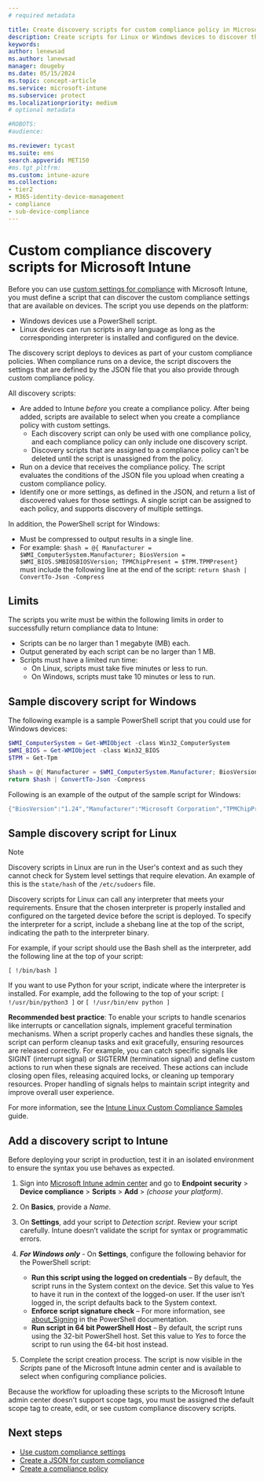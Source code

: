 ```yaml
---
# required metadata

title: Create discovery scripts for custom compliance policy in Microsoft Intune
description: Create scripts for Linux or Windows devices to discover the settings you define as custom compliance settings for Microsoft Intune.
keywords:
author: lenewsad
ms.author: lanewsad
manager: dougeby
ms.date: 05/15/2024
ms.topic: concept-article
ms.service: microsoft-intune
ms.subservice: protect
ms.localizationpriority: medium
# optional metadata

#ROBOTS:
#audience:

ms.reviewer: tycast
ms.suite: ems
search.appverid: MET150
#ms.tgt_pltfrm:
ms.custom: intune-azure
ms.collection:
- tier2
- M365-identity-device-management
- compliance
- sub-device-compliance
---
```


# Custom compliance discovery scripts for Microsoft Intune

Before you can use [custom settings for compliance](../protect/compliance-use-custom-settings.md) with Microsoft Intune, you must define a script that can discover the custom compliance settings that are available on devices. The script you use depends on the platform:

- Windows devices use a PowerShell script.
- Linux devices can run scripts in any language as long as the corresponding interpreter is installed and configured on the device.

The discovery script deploys to devices as part of your custom compliance policies. When compliance runs on a device, the script discovers the settings that are defined by the JSON file that you also provide through custom compliance policy.

All discovery scripts:

- Are added to Intune *before* you create a compliance policy. After being added, scripts are available to select when you create a compliance policy with custom settings.
  - Each discovery script can only be used with one compliance policy, and each compliance policy can only include one discovery script.
  - Discovery scripts that are assigned to a compliance policy can't be deleted until the script is unassigned from the policy.
- Run on a device that receives the compliance policy. The script evaluates the conditions of the JSON file you upload when creating a custom compliance policy.
- Identify one or more settings, as defined in the JSON, and return a list of discovered values for those settings. A single script can be assigned to each policy, and supports discovery of multiple settings.

In addition, the PowerShell script for Windows:

- Must be compressed to output results in a single line.
- For example: `$hash = @{ Manufacturer = $WMI_ComputerSystem.Manufacturer; BiosVersion = $WMI_BIOS.SMBIOSBIOSVersion; TPMChipPresent = $TPM.TPMPresent}` must include the following line at the end of the script: `return $hash | ConvertTo-Json -Compress`

## Limits

The scripts you write must be within the following limits in order to successfully return compliance data to Intune:

- Scripts can be no larger than 1 megabyte (MB) each.
- Output generated by each script can be no larger than 1 MB.
- Scripts must have a limited run time:
  - On Linux, scripts must take five minutes or less to run.
  - On Windows, scripts must take 10 minutes or less to run.

## Sample discovery script for Windows

The following example is a sample PowerShell script that you could use for Windows devices:

```powershell
$WMI_ComputerSystem = Get-WMIObject -class Win32_ComputerSystem
$WMI_BIOS = Get-WMIObject -class Win32_BIOS 
$TPM = Get-Tpm

$hash = @{ Manufacturer = $WMI_ComputerSystem.Manufacturer; BiosVersion = $WMI_BIOS.SMBIOSBIOSVersion; TPMChipPresent = $TPM.TPMPresent}
return $hash | ConvertTo-Json -Compress
```

Following is an example of the output of the sample script for Windows:

```powershell
{"BiosVersion":"1.24","Manufacturer":"Microsoft Corporation","TPMChipPresent":true}
```

## Sample discovery script for Linux

> [!NOTE]
>
> Discovery scripts in Linux are run in the User's context and as such they cannot check for System level settings that require elevation. An example of this is the `state/hash` of the `/etc/sudoers` file.

Discovery scripts for Linux can call any interpreter that meets your requirements. Ensure that the chosen interpreter is properly installed and configured on the targeted device before the script is deployed. To specify the interpreter for a script, include a shebang line at the top of the script, indicating the path to the interpreter binary.

For example, if your script should use the Bash shell as the interpreter, add the following line at the top of your script:

`[ !/bin/bash ]`

If you want to use Python for your script, indicate where the interpreter is installed. For example, add the following to the top of your script: `[ !/usr/bin/python3 ]` or `[ !/usr/bin/env python ]`

**Recommended best practice**: To enable your scripts to handle scenarios like interrupts or cancellation signals, implement graceful termination mechanisms. When a script properly caches and handles these signals, the script can perform cleanup tasks and exit gracefully, ensuring resources are released correctly. For example, you can catch specific signals like SIGINT (interrupt signal) or SIGTERM (termination signal) and define custom actions to run when these signals are received. These actions can include closing open files, releasing acquired locks, or cleaning up temporary resources. Proper handling of signals helps to maintain script integrity and improve overall user experience.

For more information, see the [Intune Linux Custom Compliance Samples](https://github.com/microsoft/shell-intune-samples/tree/master/Linux) guide.

## Add a discovery script to Intune

Before deploying your script in production, test it in an isolated environment to ensure the syntax you use behaves as expected.

1. Sign into [Microsoft Intune admin center](https://go.microsoft.com/fwlink/?linkid=2109431) and go to **Endpoint security** > **Device compliance** > **Scripts** > **Add** > *(choose your platform)*.
2. On **Basics**, provide a *Name*.
3. On **Settings**, add your script to *Detection script*. Review your script carefully. Intune doesn’t validate the script for syntax or programmatic errors.
4. ***For Windows only*** - On **Settings**, configure the following behavior for the PowerShell script:

   - **Run this script using the logged on credentials** – By default, the script runs in the System context on the device. Set this value to Yes to have it run in the context of the logged-on user. If the user isn’t logged in, the script defaults back to the System context.
   - **Enforce script signature check** – For more information, see [about_Signing](/powershell/module/microsoft.powershell.core/about/about_signing?view=powershell-7.1&preserve-view=true) in the PowerShell documentation.
   - **Run script in 64 bit PowerShell Host** – By default, the script runs using the 32-bit PowerShell host. Set this value to *Yes* to force the script to run using the 64-bit host instead.

5. Complete the script creation process. The script is now visible in the *Scripts* pane of the Microsoft Intune admin center and is available to select when configuring compliance policies.

Because the workflow for uploading these scripts to the Microsoft Intune admin center doesn't support scope tags, you must be assigned the default scope tag to create, edit, or see custom compliance discovery scripts.

## Next steps

- [Use custom compliance settings](../protect/compliance-use-custom-settings.md)
- [Create a JSON for custom compliance](../protect/compliance-custom-json.md)
- [Create a compliance policy](../protect/create-compliance-policy.md)
